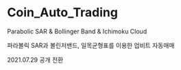 # Coin_Auto_Trading
Parabolic SAR &amp; Bollinger Band &amp; Ichimoku Cloud

파라볼릭 SAR과 볼린저밴드, 일목균형표를 이용한 업비트 자동매매

2021.07.29 공개 전환
